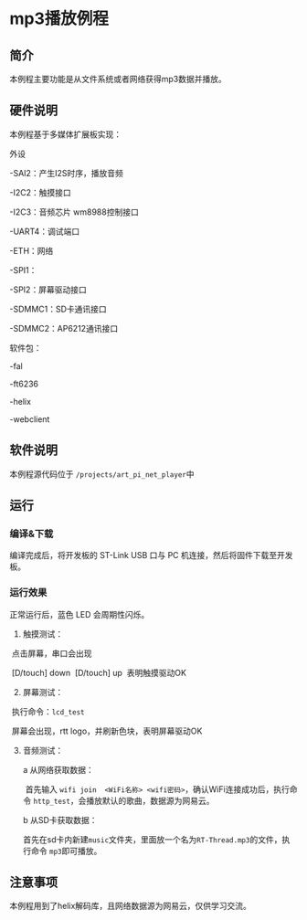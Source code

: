 # mp3播放例程

## 简介

本例程主要功能是从文件系统或者网络获得mp3数据并播放。

## 硬件说明

本例程基于多媒体扩展板实现：

外设

-SAI2：产生I2S时序，播放音频

-I2C2：触摸接口

-I2C3：音频芯片 wm8988控制接口

-UART4：调试端口

-ETH：网络

-SPI1：

-SPI2：屏幕驱动接口

-SDMMC1：SD卡通讯接口

-SDMMC2：AP6212通讯接口

软件包：

-fal

-ft6236

-helix

-webclient



## 软件说明

本例程源代码位于 `/projects/art_pi_net_player`中

## 运行
### 编译&下载

编译完成后，将开发板的 ST-Link USB 口与 PC 机连接，然后将固件下载至开发板。

### 运行效果

正常运行后，蓝色 LED 会周期性闪烁。

1. 触摸测试：

​       点击屏幕，串口会出现

​       [D/touch] down
​       [D/touch] up
​       表明触摸驱动OK

2. 屏幕测试：

​       执行命令：`lcd_test`

​       屏幕会出现，rtt logo，并刷新色块，表明屏幕驱动OK

3. 音频测试：

   a 从网络获取数据：

   ​		首先输入  `wifi join  <WiFi名称> <wifi密码>`，确认WiFi连接成功后，执行命令 `http_test`，会播放默认的歌曲，数据源为网易云。

   b 从SD卡获取数据：

   ​		首先在sd卡内新建`music`文件夹，里面放一个名为`RT-Thread.mp3`的文件，执行命令 `mp3`即可播放。

## 注意事项

本例程用到了helix解码库，且网络数据源为网易云，仅供学习交流。

